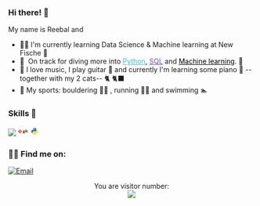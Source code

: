 ### Hi there! :wave:
My name is Reebal and
- 👨‍💻 I'm currently learning Data Science & Machine learning at New Fische 🐡 
- 🌱 &nbsp;On track for diving more into <a style="color:#45b8d8" href="https:https://www.python.org/" target="_blank"><u>Python</u></a>, <a style="color:#764ABC" href="https://www.techtarget.com/searchdatamanagement/definition/SQL/" target="_blank"><u>SQL</u></a> and <a style="color:#000000" href="https://en.wikipedia.org/wiki/Machine_learning" target="_blank"><u>Machine learning</u></a>. 🤖 
- :musical_note: I love music, I play guitar :guitar: and currently I'm learning some piano :musical_keyboard: --together with my 2 cats-- 🐈 🐈‍⬛ 
- :muscle: My sports: bouldering 🧗‍♀️ , running 🏃‍♂️  and swimming :swimmer:
###  Skills :muscle:
<!-- <img src="https://img.shields.io/badge/python%20-%2314354C.svg?&style=for-the-badge&logo=python&logoColor=white"/> 
<img src="https://img.shields.io/badge/git%20-%23F05033.svg?&style=for-the-badge&logo=git&logoColor=white"/>    -->

<code><img height="20" src="https://decatec.de/wp-content/uploads/2021/06/PostgreSQL_Logo.png"></code>
<code><img height="20" src="https://raw.githubusercontent.com/github/explore/80688e429a7d4ef2fca1e82350fe8e3517d3494d/topics/git/git.png"></code>
<code><img height="20" src="https://raw.githubusercontent.com/github/explore/80688e429a7d4ef2fca1e82350fe8e3517d3494d/topics/python/python.png"></code>
<br />


### 🤝🏻 Find me on:
 <a href="mailto:reebal.sami@gmail.com"><img alt="Email" src="https://img.shields.io/badge/Email-reebal.sami@gmail.com-blue?style=flat-square&logo=gmail"></a>
<p align="center"> 
  You are visitor number: <br>
  <img src="https://profile-counter.glitch.me/ReebalSami/count.svg" />
</p>
